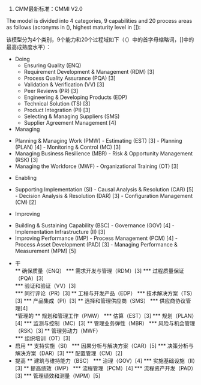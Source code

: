 1.  CMM最新标准：CMMI V2.0

  The model is divided into 4 categories, 9 capabilities and 20 process areas as follows (acronyms in (), highest maturity level in []):
  
  该模型分为4个类别，9个能力和20个过程域如下（（）中的首字母缩略词，[]中的最高成熟度水平）：
  
* Doing
  +    Ensuring Quality (ENQ)
    -  Requirement Development & Management (RDM) [3]
    -  Process Quality Assurance (PQA) [3]
    -  Validation & Verification (VV) [3]
    -  Peer Reviews (PR) [3]
  +    Engineering & Developing Products (EDP)
    -  Technical Solution (TS) [3]
    -  Product Integration (PI) [3]  
  +    Selecting & Managing Suppliers (SMS)
    -  Supplier Agreement Management [4]   
*  Managing
  +    Planning & Managing Work (PMW)
    -  Estimating (EST) [3]
    -  Planning (PLAN) [4]
    -  Monitoring & Control (MC) [3]   
  +    Managing Business Resilience (MBR) 
    - Risk & Opportunity Management (RSK) [3]    
  +    Managing the Workforce (MWF)
    -  Organizational Training (OT) [3]    
*  Enabling
  +    Supporting Implementation (SI)
    -  Causal Analysis & Resolution (CAR) [5]
    -  Decision Analysis & Resolution (DAR) [3]
    -  Configuration Management (CM) [2]  
*  Improving
  +    Building & Sustaining Capability (BSC)
    -  Governance (GOV) [4]
    -  Implementation Infrastructure (II) [3]
  +    Improving Performance (IMP)
    -  Process Management (PCM) [4]
    -  Process Asset Development (PAD) [3]
    -  Managing Performance & Measurement (MPM) [5]

*  干  
**   确保质量（ENQ） 
***   需求开发与管理（RDM）[3] 
***   过程质量保证（PQA）[3]  
***   验证和验证（VV）[3]  
***   同行评论（PR）[3]
**  工程与开发产品（EDP）
***   技术解决方案（TS）[3] 
***   产品集成（PI）[3]
**  选择和管理供应商（SMS） 
***  供应商协议管理[4]  
*管理的 
**  规划和管理工作（PMW）
***  估算（EST）[3] 
***  规划（PLAN）[4] 
***  监测与控制（MC）[3] 
**  管理业务弹性（MBR） 
***  风险与机会管理（RSK）[3] 
** 管理劳动力（MWF）  
***  组织培训（OT）[3]
* 启用
** 支持实施（SI）
*** 因果分析与解决方案（CAR）[5]
*** 决策分析与解决方案（DAR）[3]
*** 配置管理（CM）[2]
* 提高
** 建筑与维持能力（BSC）
*** 治理（GOV）[4]
*** 实施基础设施（II）[3]
** 提高绩效（IMP）
*** 流程管理（PCM）[4]
*** 流程资产开发（PAD）[3]
*** 管理绩效和测量（MPM）[5]
